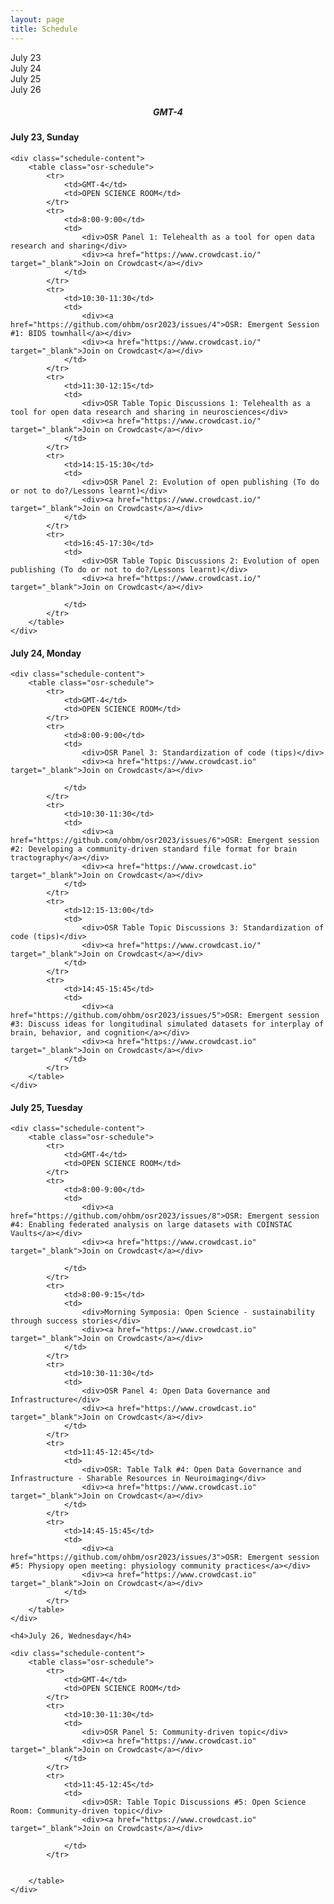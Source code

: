 ```yaml
---
layout: page
title: Schedule
---
```



<script>
const ALL_DAYS = ["07-23", "07-24", "07-25", "07-26"];

function setupActiveDayTab(activeDay) {
    /* First, remove the "active" classname for all tabs */
    ALL_DAYS.forEach(day => {
        let divDay = document.getElementById(`day-${day}`);
        divDay.className = divDay.className.replace("active", "");
    });
    
    /* Then add it to the appropriate day */
    let divDay = document.getElementById(`day-${activeDay}`);
    divDay.className = `${divDay.className} active`;
}

function setupActiveDaySchedule(activeDay) {
    /* First, hide all the schedule blocks */
    ALL_DAYS.forEach(day => {
        let divDay = document.getElementById(`schedule-${day}`);
        divDay.className = divDay.className.replace("active", "");
    });
    
    /* Then display:block to show the appropriate one */
    let divDay = document.getElementById(`schedule-${activeDay}`);
    divDay.className = `${divDay.className} active`;
}

function showScheduleForDay(day) {
    setupActiveDayTab(day);
    setupActiveDaySchedule(day);
}
</script>


<div class="schedule-days">
  <div id="day-07-23" class="schedule-day active" onclick="showScheduleForDay('07-23')">July 23</div>
  <div id="day-07-24" class="schedule-day" onclick="showScheduleForDay('07-24')">July 24</div>
  <div id="day-07-25" class="schedule-day" onclick="showScheduleForDay('07-25')">July 25</div>
  <div id="day-07-26" class="schedule-day" onclick="showScheduleForDay('07-26')">July 26</div>
</div>

<h5 style="text-align: center;">
GMT-4
</h5>

<div id="schedule-07-23" class="schedule-block">
    <h4>July 23, Sunday</h4>

    <div class="schedule-content">
        <table class="osr-schedule">
            <tr>
                <td>GMT-4</td>
                <td>OPEN SCIENCE ROOM</td>
            </tr>
            <tr>
                <td>8:00-9:00</td>
                <td>
                    <div>OSR Panel 1: Telehealth as a tool for open data research and sharing</div>
                    <div><a href="https://www.crowdcast.io/" target="_blank">Join on Crowdcast</a></div>
                </td>
            </tr>
            <tr>
                <td>10:30-11:30</td>
                <td>
                    <div><a href="https://github.com/ohbm/osr2023/issues/4">OSR: Emergent Session #1: BIDS townhall</a></div>
                    <div><a href="https://www.crowdcast.io/" target="_blank">Join on Crowdcast</a></div>
                </td>
            </tr>
            <tr>
                <td>11:30-12:15</td>
                <td>
                    <div>OSR Table Topic Discussions 1: Telehealth as a tool for open data research and sharing in neurosciences</div>
                    <div><a href="https://www.crowdcast.io/" target="_blank">Join on Crowdcast</a></div>
                </td>
            </tr>
            <tr>
                <td>14:15-15:30</td>
                <td>
                    <div>OSR Panel 2: Evolution of open publishing (To do or not to do?/Lessons learnt)</div>
                    <div><a href="https://www.crowdcast.io/" target="_blank">Join on Crowdcast</a></div>
                </td>
            </tr>
            <tr>
                <td>16:45-17:30</td>
                <td>
                    <div>OSR Table Topic Discussions 2: Evolution of open publishing (To do or not to do?/Lessons learnt)</div>
                    <div><a href="https://www.crowdcast.io/" target="_blank">Join on Crowdcast</a></div>
<!--                     <a href="https://add.eventable.com/events/629a28543ef85c3ac00e5e83/629a4a43a7c9374f60d948fd/" data-event="629a4a43a7c9374f60d948fd" class="eventable-link" target="_blank" data-key="629a28543ef85c3ac00e5e83" data-style="1">Add to Calendar</a> -->
                </td>
            </tr>
        </table>
    </div>
</div>

<div id="schedule-07-24" class="schedule-block">
    <h4>July 24, Monday</h4>

    <div class="schedule-content">
        <table class="osr-schedule">
            <tr>
                <td>GMT-4</td>
                <td>OPEN SCIENCE ROOM</td>
            </tr>
            <tr>
                <td>8:00-9:00</td>
                <td>
                    <div>OSR Panel 3: Standardization of code (tips)</div>
                    <div><a href="https://www.crowdcast.io" target="_blank">Join on Crowdcast</a></div>
<!--                     <a href="https://add.eventable.com/events/629a28543ef85c3ac00e5e83/629a4b4210e33846f6e40e62/" class="eventable-link" target="_blank" data-key="629a28543ef85c3ac00e5e83" data-event="629a4b4210e33846f6e40e62" data-style="1">Add to Calendar</a> -->
                </td>
            </tr>
            <tr>
                <td>10:30-11:30</td>
                <td>
                    <div><a href="https://github.com/ohbm/osr2023/issues/6">OSR: Emergent session #2: Developing a community-driven standard file format for brain tractography</a></div>
                    <div><a href="https://www.crowdcast.io" target="_blank">Join on Crowdcast</a></div>
                </td>
            </tr>
            <tr>
                <td>12:15-13:00</td>
                <td>
                    <div>OSR Table Topic Discussions 3: Standardization of code (tips)</div>
                    <div><a href="https://www.crowdcast.io/" target="_blank">Join on Crowdcast</a></div>
                </td>
            </tr>
            <tr>
                <td>14:45-15:45</td>
                <td>
                    <div><a href="https://github.com/ohbm/osr2023/issues/5">OSR: Emergent session #3: Discuss ideas for longitudinal simulated datasets for interplay of brain, behavior, and cognition</a></div>
                    <div><a href="https://www.crowdcast.io" target="_blank">Join on Crowdcast</a></div>
                </td>
            </tr>
        </table>
    </div>
</div>

<div id="schedule-07-25" class="schedule-block">
    <h4>July 25, Tuesday</h4>

    <div class="schedule-content">
        <table class="osr-schedule">
            <tr>
                <td>GMT-4</td>
                <td>OPEN SCIENCE ROOM</td>
            </tr>
            <tr>
                <td>8:00-9:00</td>
                <td>
                    <div><a href="https://github.com/ohbm/osr2023/issues/8">OSR: Emergent session #4: Enabling federated analysis on large datasets with COINSTAC Vaults</a></div>
                    <div><a href="https://www.crowdcast.io" target="_blank">Join on Crowdcast</a></div>
<!--                     <a href="https://add.eventable.com/events/629a28543ef85c3ac00e5e83/629a4b4210e33846f6e40e62/" class="eventable-link" target="_blank" data-key="629a28543ef85c3ac00e5e83" data-event="629a4b4210e33846f6e40e62" data-style="1">Add to Calendar</a> -->
                </td>
            </tr>
            <tr>
                <td>8:00-9:15</td>
                <td>
                    <div>Morning Symposia: Open Science - sustainability through success stories</div>
                    <div><a href="https://www.crowdcast.io" target="_blank">Join on Crowdcast</a></div>
                </td>
            </tr>
            <tr>
                <td>10:30-11:30</td>
                <td>
                    <div>OSR Panel 4: Open Data Governance and Infrastructure</div>
                    <div><a href="https://www.crowdcast.io" target="_blank">Join on Crowdcast</a></div>
                </td>
            </tr>
            <tr>
                <td>11:45-12:45</td>
                <td>
                    <div>OSR: Table Talk #4: Open Data Governance and Infrastructure - Sharable Resources in Neuroimaging</div>
                    <div><a href="https://www.crowdcast.io" target="_blank">Join on Crowdcast</a></div>
                </td>
            </tr>
            <tr>
                <td>14:45-15:45</td>
                <td>
                    <div><a href="https://github.com/ohbm/osr2023/issues/3">OSR: Emergent session #5: Physiopy open meeting: physiology community practices</a></div>
                    <div><a href="https://www.crowdcast.io" target="_blank">Join on Crowdcast</a></div>
                </td>
            </tr>
        </table>
    </div>
</div>
<div id="schedule-07-26" class="schedule-block">

    <h4>July 26, Wednesday</h4>

    <div class="schedule-content">   
        <table class="osr-schedule">
            <tr>
                <td>GMT-4</td>
                <td>OPEN SCIENCE ROOM</td>
            </tr>
            <tr>
                <td>10:30-11:30</td>
                <td>
                    <div>OSR Panel 5: Community-driven topic</div>
                    <div><a href="https://www.crowdcast.io" target="_blank">Join on Crowdcast</a></div>
                </td>
            </tr>
            <tr>
                <td>11:45-12:45</td>
                <td>
                    <div>OSR: Table Topic Discussions #5: Open Science Room: Community-driven topic</div>
                    <div><a href="https://www.crowdcast.io" target="_blank">Join on Crowdcast</a></div>
<!--                     <a href="https://add.eventable.com/events/629a28543ef85c3ac00e5e83/629a4ba20de33e392ef7ff06/" class="eventable-link" target="_blank" data-key="629a28543ef85c3ac00e5e83" data-event="629a4ba20de33e392ef7ff06" data-style="1">Add to Calendar</a> -->
                </td>
            </tr>
            
            
        </table>
    </div>
</div>

<div class="schedule-leave-space-before-footer">
<!--     <a href="https://calendar.google.com/calendar/u/0?cid=MjQydjZtZGFpcWQydWM0YzVlNDcxazA2Nm9AZ3JvdXAuY2FsZW5kYXIuZ29vZ2xlLmNvbQ" target="_blank">CLICK HERE to add the OSR schedule to your Google calendar!</a> -->
</div>

<script>!function(d,s,id){var js,fjs=d.getElementsByTagName(s)[0];if(!d.getElementById(id)){js=d.createElement(s);js.id=id;js.src='https://plugins.eventable.com/eventable.js';fjs.parentNode.insertBefore(js,fjs);}}(document,'script', 'eventable-script');</script>

